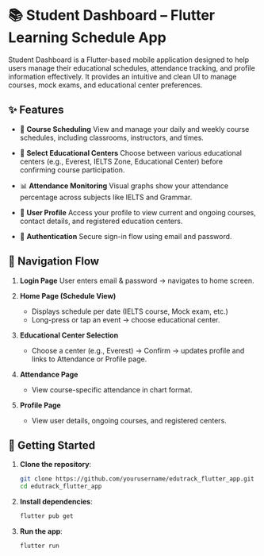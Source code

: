 
# 📚 Student Dashboard – Flutter Learning Schedule App

Student Dashboard is a Flutter-based mobile application designed to help users manage their educational schedules, attendance tracking, and profile information effectively. It provides an intuitive and clean UI to manage courses, mock exams, and educational center preferences.

## ✨ Features

* 📅 **Course Scheduling**
  View and manage your daily and weekly course schedules, including classrooms, instructors, and times.

* 🏫 **Select Educational Centers**
  Choose between various educational centers (e.g., Everest, IELTS Zone, Educational Center) before confirming course participation.

* 📊 **Attendance Monitoring**
  Visual graphs show your attendance percentage across subjects like IELTS and Grammar.

* 👤 **User Profile**
  Access your profile to view current and ongoing courses, contact details, and registered education centers.

* 🔐 **Authentication**
  Secure sign-in flow using email and password.

## 🧭 Navigation Flow

1. **Login Page**
   User enters email & password → navigates to home screen.

2. **Home Page (Schedule View)**

    * Displays schedule per date (IELTS course, Mock exam, etc.)
    * Long-press or tap an event → choose educational center.

3. **Educational Center Selection**

    * Choose a center (e.g., Everest) → Confirm → updates profile and links to Attendance or Profile page.

4. **Attendance Page**

    * View course-specific attendance in chart format.

5. **Profile Page**

    * View user details, ongoing courses, and registered centers.

## 🔑 Getting Started

1. **Clone the repository**:

   ```bash
   git clone https://github.com/yourusername/edutrack_flutter_app.git
   cd edutrack_flutter_app
   ```

2. **Install dependencies**:

   ```bash
   flutter pub get
   ```

3. **Run the app**:

   ```bash
   flutter run
   ```


